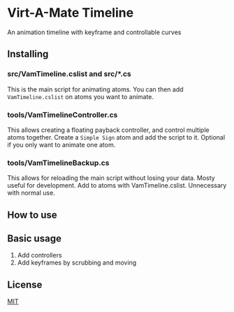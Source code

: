 # Virt-A-Mate Timeline

An animation timeline with keyframe and controllable curves

## Installing

### src/VamTimeline.cslist and src/*.cs

This is the main script for animating atoms. You can then add `VamTimeline.cslist` on atoms you want to animate.

### tools/VamTimelineController.cs

This allows creating a floating payback controller, and control multiple atoms together. Create a `Simple Sign` atom and add the script to it. Optional if you only want to animate one atom.

### tools/VamTimelineBackup.cs

This allows for reloading the main script without losing your data. Mosty useful for development. Add to atoms with VamTimeline.cslist. Unnecessary with normal use.

## How to use

## Basic usage

1. Add controllers
2. Add keyframes by scrubbing and moving

## License

[MIT](LICENSE.md)

